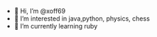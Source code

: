 - 👋 Hi, I’m @xoff69
- 👀 I’m interested in java,python, physics, chess
- 🌱 I’m currently learning ruby


<!---
xoff69/xoff69 is a ✨ special ✨ repository because its `README.md` (this file) appears on your GitHub profile.
You can click the Preview link to take a look at your changes.
--->
